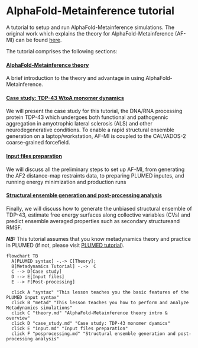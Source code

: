 # AlphaFold-Metainference tutorial
A tutorial to setup and run AlphaFold-Metainference simulations. The original work which explains the theory for AlphaFold-Metainference (AF-MI) can be found [here](https://www.biorxiv.org/content/10.1101/2023.01.19.524720v1.full).

The tutorial comprises the following sections:


#### [AlphaFold-Metainference theory](theory.md)
A brief introduction to the theory and advantage in using AlphaFold-Metainference.

#### [Case study: TDP-43 WtoA monomer dynamics](case_study.md)
We will present the case study for this tutorial, the DNA/RNA processing protein TDP-43 which undergoes both functional and pathogennic aggregation in amyotrophic lateral sclerosis (ALS) and other neurodegenerative conditions. To enable a rapid structural ensemble generation on a laptop/workstation, AF-MI is coupled to the CALVADOS-2 coarse-grained forcefield.

#### [Input files preparation](input.md)
We will discuss all the preliminary steps to set up AF-MI, from generating the AF2 distance-map restraints data, to preparing PLUMED inputes, and running energy minimization and production runs

#### [Structural ensemble generation and post-processing analysis](postprocessig.md)
Finally, we will discuss how to generate the unbiased structural ensemble of TDP-43, estimate free energy surfaces along collective variables (CVs) and predict ensemble averaged properties such as secondary structureand RMSF.

___NB:___ This tutorial assumes that you know metadynamics theory and practice in PLUMED (if not, please visit [PLUMED tutorial](https://www.plumed-tutorials.org/lessons/21/004/data/NAVIGATION.html)).


```mermaid
flowchart TB
  A[PLUMED syntax] -.-> C[Theory];
  B[Metadynamics Tutorial] -.->  C
  C --> D[Case study]
  D --> E[Input files]
  E --> F[Post-processing]
  
  click A "syntax" "This lesson teaches you the basic features of the PLUMED input syntax"
  click B "metad" "This lesson teaches you how to perform and analyze Metadynamics simulations"
  click C "theory.md" "AlphaFold-Metainference theory intro & overview"
  click D "case_study.md" "Case study: TDP-43 monomer dyamics"
  click E "input.md" "Input files preparation"
  click F "posprocessing.md" "Structural ensemble generation and post-processing analysis"
```

